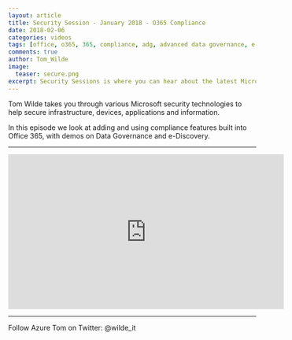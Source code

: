 ```yaml
---
layout: article
title: Security Session - January 2018 - O365 Compliance
date: 2018-02-06
categories: videos
tags: [office, o365, 365, compliance, adg, advanced data governance, e-discovery, security, security session]
comments: true
author: Tom_Wilde
image:
  teaser: secure.png
excerpt: Security Sessions is where you can hear about the latest Microsoft security updates, dive deeper into the detail and request specific topic discussion with subject matter experts.
---
```


Tom Wilde takes you through various Microsoft security technologies to help secure infrastructure, devices, applications and information.

In this episode we look at adding and using compliance features built into Office 365, with demos on Data Governance and e-Discovery.

----------

<iframe width="560" height="315" src="https://www.youtube.com/embed/BdPF3PZ2ufM" frameborder="0" allow="autoplay; encrypted-media" allowfullscreen></iframe>

----------

Follow Azure Tom on Twitter: @wilde_it